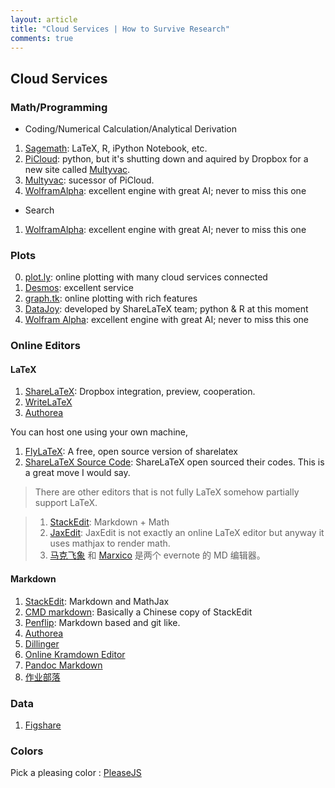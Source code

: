 ```yaml
---
layout: article
title: "Cloud Services | How to Survive Research"
comments: true
---
```


## Cloud Services


### Math/Programming

* Coding/Numerical Calculation/Analytical Derivation
 1. [Sagemath](https://cloud.sagemath.com/): LaTeX, R, iPython Notebook, etc.
 2. [PiCloud](http://picloud.com): python, but it's shutting down and aquired by Dropbox for a new site called [Multyvac](http://www.multyvac.com/).
 3. [Multyvac](https://www.multyvac.com/): sucessor of PiCloud.
 4. [WolframAlpha](http://www.wolframalpha.com/): excellent engine with great AI; never to miss this one

* Search
 1. [WolframAlpha](http://www.wolframalpha.com/): excellent engine with great AI; never to miss this one




### Plots

0. [plot.ly](https://plot.ly/): online plotting with many cloud services connected
1. [Desmos](https://www.desmos.com/calculator): excellent service
2. [graph.tk](http://graph.tk/): online plotting with rich features
3. [DataJoy](https://www.getdatajoy.com): developed by ShareLaTeX team; python & R at this moment
4. [Wolfram Alpha](http://www.wolframalpha.com/): excellent engine with great AI; never to miss this one



### Online Editors


#### LaTeX


1. [ShareLaTeX](https://www.sharelatex.com/): Dropbox integration, preview, cooperation.
2. [WriteLaTeX](https://www.writelatex.com/)
3. [Authorea](https://www.authorea.com/)


You can host one using your own machine,

1. [FlyLaTeX](https://github.com/alabid/flylatex): A free, open source version of sharelatex
2. [ShareLaTeX Source Code](https://github.com/sharelatex/sharelatex): ShareLaTeX open sourced their codes. This is a great move I would say.


> There are other editors that is not fully LaTeX somehow partially support LaTeX.

> 1. [StackEdit](http://stackedit.io): Markdown + Math
> 2. [JaxEdit](http://jaxedit.com/): JaxEdit is not exactly an online LaTeX editor but anyway it uses mathjax to render math.
> 3. [马克飞象](http://maxiang.info/) 和 [Marxico](http://marxi.co/) 是两个 evernote 的 MD 编辑器。

#### Markdown

1. [StackEdit](https://stackedit.io/): Markdown and MathJax
2. [CMD markdown](https://www.zybuluo.com/mdeditor): Basically a Chinese copy of StackEdit
3. [Penflip](https://www.penflip.com/): Markdown based and git like.
4. [Authorea](https://www.authorea.com/)
5. [Dillinger](http://dillinger.io/)
6. [Online Kramdown Editor](http://kramdown.herokuapp.com/)
7. [Pandoc Markdown](http://pandoc.herokuapp.com/)
8. [作业部落](https://www.zybuluo.com/)


### Data

1. [Figshare](http://figshare.com/)



### Colors

Pick a pleasing color : [PleaseJS](http://www.checkman.io/please/)
